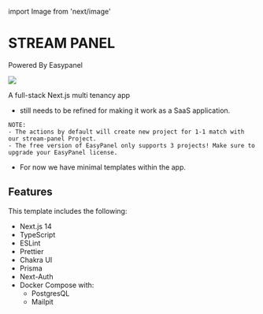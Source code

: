 import Image from 'next/image'

# STREAM PANEL

Powered By Easypanel

[<Image src="https://easypanel.io/img/deploy-on-easypanel-32.svg" width={150} height={150} />](https://easypanel.io/)


A full-stack Next.js multi tenancy app 

- still needs to be refined for making it work as a SaaS application.

```
NOTE: 
- The actions by default will create new project for 1-1 match with our stream-panel Project. 
- The free version of EasyPanel only supports 3 projects! Make sure to upgrade your EasyPanel license.
```

- For now we have minimal templates within the app.

## Features

This template includes the following:

- Next.js 14
- TypeScript
- ESLint
- Prettier
- Chakra UI
- Prisma
- Next-Auth
- Docker Compose with:
    - PostgresQL
    - Mailpit
